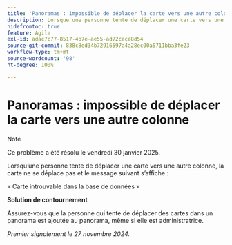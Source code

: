 ```yaml
---
title: 'Panoramas : impossible de déplacer la carte vers une autre colonne'
description: Lorsque une personne tente de déplacer une carte vers une autre colonne, la carte ne se déplace pas et un message s’affiche.
hidefromtoc: true
feature: Agile
exl-id: adac7c77-8517-4b7e-ae55-ad72cace8d54
source-git-commit: 838c8ed34b72916597a4a28ec00a5711bba3fe23
workflow-type: tm+mt
source-wordcount: '98'
ht-degree: 100%

---
```


# Panoramas : impossible de déplacer la carte vers une autre colonne

>[!NOTE]
>
>Ce problème a été résolu le vendredi 30 janvier 2025.

Lorsqu’une personne tente de déplacer une carte vers une autre colonne, la carte ne se déplace pas et le message suivant s’affiche :

« Carte introuvable dans la base de données »

**Solution de contournement**

Assurez-vous que la personne qui tente de déplacer des cartes dans un panorama est ajoutée au panorama, même si elle est administratrice.

_Premier signalement le 27 novembre 2024._

